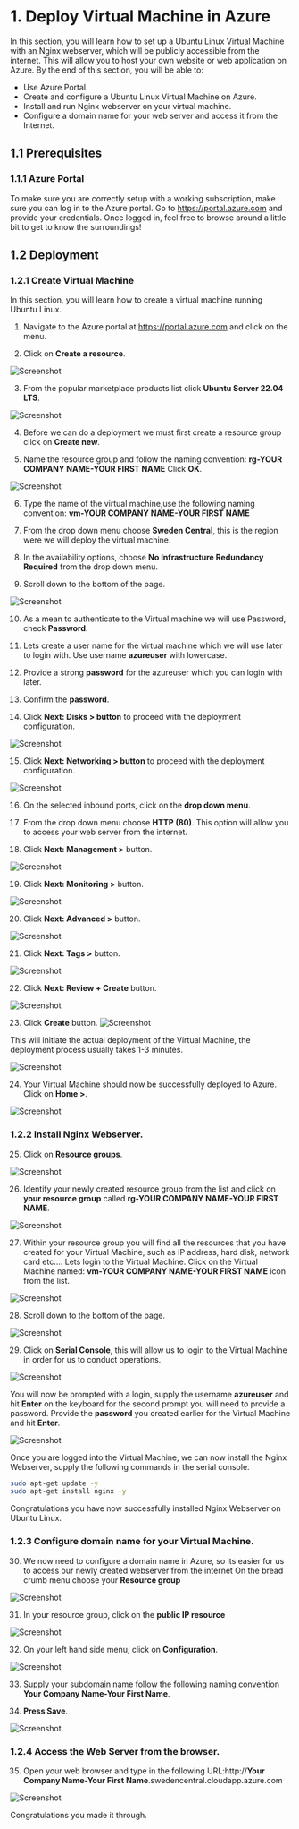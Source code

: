 # 1. Deploy Virtual Machine in Azure

In this section, you will learn how to set up a Ubuntu Linux Virtual Machine with an Nginx webserver, which will be publicly accessible from the internet. This will allow you to host your own website or web application on Azure. By the end of this section, you will be able to:

* Use Azure Portal.
* Create and configure a Ubuntu Linux Virtual Machine on Azure.
* Install and run Nginx webserver on your virtual machine.
* Configure a domain name for your web server and access it from the Internet.


## 1.1 Prerequisites

### 1.1.1 Azure Portal

To make sure you are correctly setup with a working subscription, make sure you can log in to the Azure portal. Go to <https://portal.azure.com> and provide your credentials. Once logged in, feel free to browse around a little bit to get to know the surroundings!


## 1.2 Deployment

### 1.2.1 Create Virtual Machine
In this section, you will learn how to create a virtual machine running Ubuntu Linux.

1) Navigate to the Azure portal at https://portal.azure.com and click on the menu.

2) Click on **Create a resource**.

![Screenshot](/images/Slide2.PNG)

3) From the popular marketplace products list click **Ubuntu Server 22.04 LTS**.

![Screenshot](/images/Slide3.PNG)

4) Before we can do a deployment we must first create a resource group click on **Create new**.

5) Name the resource group and follow the naming convention: **rg-YOUR COMPANY NAME-YOUR FIRST NAME** Click **OK**.

![Screenshot](/images/Slide4.PNG)

6) Type the name of the virtual machine,use the following naming convention: **vm-YOUR COMPANY NAME-YOUR FIRST NAME**

7) From the drop down menu choose **Sweden Central**, this is the region were we will deploy the virtual machine.

8) In the availability options, choose **No Infrastructure Redundancy Required** from the drop down menu.

9) Scroll down to the bottom of the page.

![Screenshot](/images/Slide5.PNG)

10) As a mean to authenticate to the Virtual machine we will use Password, check **Password**.

11) Lets create a user name for the virtual machine which we will use later to login with. Use username **azureuser** with lowercase.

12) Provide a strong **password** for the azureuser which you can login with later.

13) Confirm the **password**.

14) Click **Next: Disks > button** to proceed with the deployment configuration.

![Screenshot](/images/Slide6.PNG)

15) Click **Next: Networking > button** to proceed with the deployment configuration.


![Screenshot](/images/Slide7.PNG)

16) On the selected inbound ports, click on the **drop down menu**.

17) From the drop down menu choose **HTTP (80)**. This option will allow you to access your web server from the internet.

18) Click **Next: Management >** button.

![Screenshot](/images/Slide8.PNG)

19) Click **Next: Monitoring >** button.

![Screenshot](/images/Slide9.PNG)

20) Click **Next: Advanced >** button.

![Screenshot](/images/Slide10.PNG)

21) Click **Next: Tags >** button.

![Screenshot](/images/Slide11.PNG)

22) Click **Next: Review + Create** button.

![Screenshot](/images/Slide12.PNG)

23) Click **Create** button.
![Screenshot](/images/Slide13.PNG)

This will initiate the actual deployment of the Virtual Machine, the deployment process usually takes 1-3 minutes.

![Screenshot](/images/Slide14.PNG)

24) Your Virtual Machine should now be successfully deployed to Azure. Click on **Home >**.

![Screenshot](/images/Slide15.PNG)

### 1.2.2 Install Nginx Webserver.

25) Click on **Resource groups**.

![Screenshot](/images/Slide16.PNG)

26) Identify your newly created resource group from the list and click on **your resource group** called **rg-YOUR COMPANY NAME-YOUR FIRST NAME**. 

![Screenshot](/images/Slide17.PNG)

27) Within your resource group you will find all the resources that you have created for your Virtual Machine, such as IP address, hard disk, network card etc.... Lets login to the Virtual Machine. Click on the Virtual Machine named: **vm-YOUR COMPANY NAME-YOUR FIRST NAME** icon from the list.

![Screenshot](/images/Slide18.PNG)

28) Scroll down to the bottom of the page.

![Screenshot](/images/Slide19.PNG)

29) Click on **Serial Console**, this will allow us to login to the Virtual Machine in order for us to conduct operations.

![Screenshot](/images/Slide20.PNG)

You will now be prompted with a login, supply the username **azureuser** and hit **Enter** on the keyboard for the second prompt you will need to provide a password. Provide the **password** you created earlier for the Virtual Machine and hit **Enter**.

![Screenshot](/images/Slide21.PNG)

Once you are logged into the Virtual Machine, we can now install the Nginx Webserver, supply the following commands in the serial console.

````bash
sudo apt-get update -y
sudo apt-get install nginx -y
````

Congratulations you have now successfully installed Nginx Webserver on Ubuntu Linux.



### 1.2.3 Configure domain name for your Virtual Machine.

30) We now need to configure a domain name in Azure, so its easier for us to access our newly created webserver from the internet On the bread crumb menu choose your **Resource group**

![Screenshot](/images/Slide22.PNG)

31) In your resource group, click on the **public IP resource**

![Screenshot](/images/Slide23.PNG)

32) On your left hand side menu, click on **Configuration**.

![Screenshot](/images/Slide24.PNG)

33) Supply your subdomain name follow the following naming convention **Your Company Name-Your First Name**.

34) **Press Save**.

![Screenshot](/images/Slide25.PNG)

### 1.2.4 Access the Web Server from the browser.

35) Open your web browser and type in the following URL:http://**Your Company Name-Your First Name**.swedencentral.cloudapp.azure.com

![Screenshot](/images/Slide26.PNG)


Congratulations you made it through.